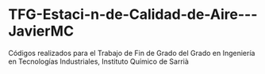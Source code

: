 # TFG-Estaci-n-de-Calidad-de-Aire---JavierMC
Códigos realizados para el Trabajo de Fin de Grado del Grado en Ingeniería en Tecnologías Industriales, Instituto Químico de Sarrià
